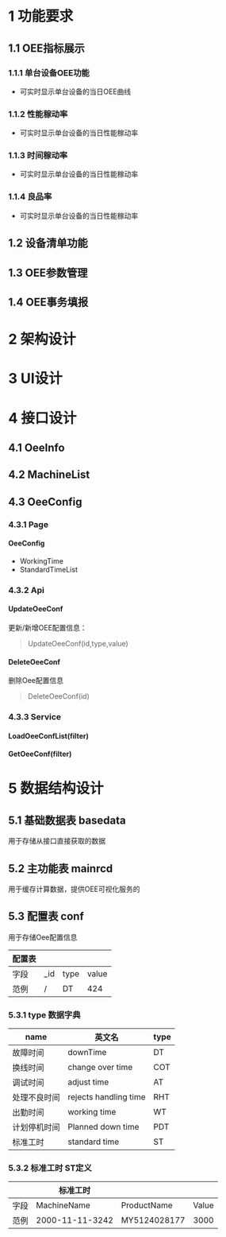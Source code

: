 # 1 功能要求

## 1.1 OEE指标展示

###  1.1.1 单台设备OEE功能

* 可实时显示单台设备的当日OEE曲线

### 1.1.2 性能稼动率

* 可实时显示单台设备的当日性能稼动率

### 1.1.3 时间稼动率

* 可实时显示单台设备的当日性能稼动率

### 1.1.4 良品率

* 可实时显示单台设备的当日性能稼动率

## 1.2 设备清单功能

## 1.3 OEE参数管理

## 1.4 OEE事务填报



# 2 架构设计

# 3 UI设计

# 4 接口设计

## 4.1 OeeInfo

## 4.2 MachineList

##  4.3 OeeConfig

### 4.3.1 Page

#### OeeConfig

* WorkingTime
* StandardTimeList

### 4.3.2 Api

#### UpdateOeeConf

更新/新增OEE配置信息：

> UpdateOeeConf(id,type,value)

#### DeleteOeeConf

删除Oee配置信息

> DeleteOeeConf(id)

### 4.3.3 Service

#### LoadOeeConfList(filter)

#### GetOeeConf(filter)

# 5 数据结构设计

## 5.1 基础数据表 basedata

用于存储从接口直接获取的数据

## 5.2 主功能表 mainrcd

用于缓存计算数据，提供OEE可视化服务的

## 5.3 配置表 conf

用于存储Oee配置信息

| 配置表 |      |      |       |
| ------ | ---- | ---- | ----- |
| 字段   | _id  | type | value |
| 范例   | /    | DT   | 424   |

### 5.3.1 type 数据字典

| name         | 英文名                | type |
| ------------ | --------------------- | ---- |
| 故障时间     | downTime              | DT   |
| 换线时间     | change over time      | COT  |
| 调试时间     | adjust time           | AT   |
| 处理不良时间 | rejects handling time | RHT  |
| 出勤时间     | working time          | WT   |
| 计划停机时间 | Planned down time     | PDT  |
| 标准工时     | standard time         | ST   |

### 5.3.2 标准工时 ST定义

|      | 标准工时        |              |       |
| ---- | --------------- | ------------ | :---: |
| 字段 | MachineName     | ProductName  | Value |
| 范例 | 2000-11-11-3242 | MY5124028177 | 3000  |